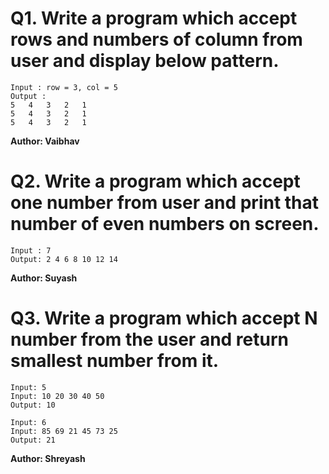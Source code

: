 # Q1. Write a program which accept rows and numbers of column from user and display below pattern.
~~~
Input : row = 3, col = 5
Output :
5   4   3   2   1
5   4   3   2   1
5   4   3   2   1
~~~
**Author: Vaibhav**

# Q2. Write a program which accept one number from user and print that number of even numbers on screen.
~~~
Input : 7
Output: 2 4 6 8 10 12 14
~~~
**Author: Suyash**

# Q3. Write a program which accept N number from the user and return smallest number from it.
~~~
Input: 5
Input: 10 20 30 40 50
Output: 10

Input: 6
Input: 85 69 21 45 73 25
Output: 21
~~~
**Author: Shreyash**
